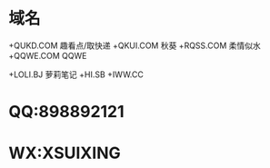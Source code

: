 # 域名

+QUKD.COM 趣看点/取快递
+QKUI.COM 秋葵
+RQSS.COM 柔情似水
+QQWE.COM QQWE

+LOLI.BJ 萝莉笔记
+HI.SB
+IWW.CC

# QQ:898892121
# WX:XSUIXING
